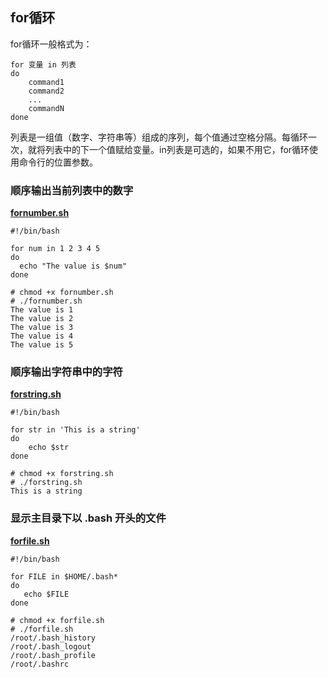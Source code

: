 ## for循环
for循环一般格式为：
```shell
for 变量 in 列表
do
    command1
    command2
    ...
    commandN
done
```
列表是一组值（数字、字符串等）组成的序列，每个值通过空格分隔。每循环一次，就将列表中的下一个值赋给变量。in列表是可选的，如果不用它，for循环使用命令行的位置参数。

### 顺序输出当前列表中的数字
**[fornumber.sh](code/fornumber.sh)**
```shell
#!/bin/bash

for num in 1 2 3 4 5
do
  echo "The value is $num"
done
```
```shell
# chmod +x fornumber.sh
# ./fornumber.sh
The value is 1
The value is 2
The value is 3
The value is 4
The value is 5
```

### 顺序输出字符串中的字符
**[forstring.sh](code/forstring.sh)**
```shell
#!/bin/bash

for str in 'This is a string'
do
    echo $str
done
```
```shell
# chmod +x forstring.sh
# ./forstring.sh
This is a string
```

### 显示主目录下以 .bash 开头的文件
**[forfile.sh](code/forfile.sh)**
```shell
#!/bin/bash

for FILE in $HOME/.bash*
do
   echo $FILE
done
```
```shell
# chmod +x forfile.sh
# ./forfile.sh
/root/.bash_history
/root/.bash_logout
/root/.bash_profile
/root/.bashrc
```
